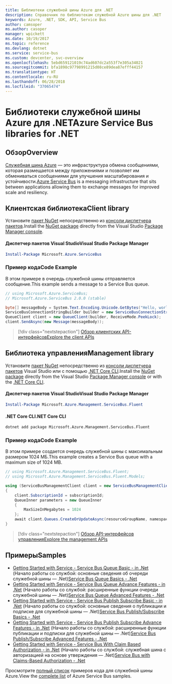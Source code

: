 ```yaml
---
title: Библиотеки служебной шины Azure для .NET
description: Справочник по библиотекам служебной Azure шины для .NET
keywords: Azure, .NET, SDK, API, Service Bus
author: camsoper
ms.author: casoper
manager: wpickett
ms.date: 10/19/2017
ms.topic: reference
ms.devlang: dotnet
ms.service: service-bus
ms.custom: devcenter, svc-overview
ms.openlocfilehash: 5ebd659121019c74ad607dc2a553f7e305a34021
ms.sourcegitcommit: bfa1898c97798991215d08ce89dea87efff44157
ms.translationtype: HT
ms.contentlocale: ru-RU
ms.lasthandoff: 06/28/2018
ms.locfileid: "37065474"
---
```

# <a name="azure-service-bus-libraries-for-net"></a><span data-ttu-id="0cb1e-104">Библиотеки служебной шины Azure для .NET</span><span class="sxs-lookup"><span data-stu-id="0cb1e-104">Azure Service Bus libraries for .NET</span></span>

## <a name="overview"></a><span data-ttu-id="0cb1e-105">Обзор</span><span class="sxs-lookup"><span data-stu-id="0cb1e-105">Overview</span></span>

<span data-ttu-id="0cb1e-106">[Служебная шина Azure](https://docs.microsoft.com/azure/service-bus-messaging/service-bus-messaging-overview) — это инфраструктура обмена сообщениями, которая размещается между приложениями и позволяет им обмениваться сообщениями для улучшения масштабирования и устойчивости.</span><span class="sxs-lookup"><span data-stu-id="0cb1e-106">[Azure Service Bus](https://docs.microsoft.com/azure/service-bus-messaging/service-bus-messaging-overview) is a messaging infrastructure that sits between applications allowing them to exchange messages for improved scale and resiliency.</span></span>

## <a name="client-library"></a><span data-ttu-id="0cb1e-107">Клиентская библиотека</span><span class="sxs-lookup"><span data-stu-id="0cb1e-107">Client library</span></span>

<span data-ttu-id="0cb1e-108">Установите [пакет NuGet](https://www.nuget.org/packages/Microsoft.Azure.ServiceBus) непосредственно из [консоли диспетчера пакетов][PackageManager].</span><span class="sxs-lookup"><span data-stu-id="0cb1e-108">Install the [NuGet package](https://www.nuget.org/packages/Microsoft.Azure.ServiceBus) directly from the Visual Studio [Package Manager console][PackageManager].</span></span>

#### <a name="visual-studio-package-manager"></a><span data-ttu-id="0cb1e-109">Диспетчер пакетов Visual Studio</span><span class="sxs-lookup"><span data-stu-id="0cb1e-109">Visual Studio Package Manager</span></span>

```powershell
Install-Package Microsoft.Azure.ServiceBus
```

### <a name="code-example"></a><span data-ttu-id="0cb1e-110">Пример кода</span><span class="sxs-lookup"><span data-stu-id="0cb1e-110">Code Example</span></span>

<span data-ttu-id="0cb1e-111">В этом примере в очередь служебной шины отправляется сообщение.</span><span class="sxs-lookup"><span data-stu-id="0cb1e-111">This example sends a message to a Service Bus queue.</span></span>

```csharp
// using Microsoft.Azure.ServiceBus;
// Microsoft.Azure.ServiceBus 2.0.0 (stable)

byte[] messageBody = System.Text.Encoding.Unicode.GetBytes("Hello, world!");
ServiceBusConnectionStringBuilder builder = new ServiceBusConnectionStringBuilder(connectionString);
QueueClient client = new QueueClient(builder, ReceiveMode.PeekLock);
client.SendAsync(new Message(messageBody));
```

> [!div class="nextstepaction"]
> [<span data-ttu-id="0cb1e-112">Обзор клиентских API-интерфейсов</span><span class="sxs-lookup"><span data-stu-id="0cb1e-112">Explore the client APIs</span></span>](/dotnet/api/overview/azure/servicebus/client)


## <a name="management-library"></a><span data-ttu-id="0cb1e-113">Библиотека управления</span><span class="sxs-lookup"><span data-stu-id="0cb1e-113">Management library</span></span>

<span data-ttu-id="0cb1e-114">Установите [пакет NuGet](https://www.nuget.org/packages/Microsoft.Azure.Management.ServiceBus.Fluent) непосредственно из [консоли диспетчера пакетов][PackageManager] Visual Studio или с помощью [.NET Core CLI][DotNetCLI].</span><span class="sxs-lookup"><span data-stu-id="0cb1e-114">Install the [NuGet package](https://www.nuget.org/packages/Microsoft.Azure.Management.ServiceBus.Fluent) directly from the Visual Studio [Package Manager console][PackageManager] or with the [.NET Core CLI][DotNetCLI].</span></span>

#### <a name="visual-studio-package-manager"></a><span data-ttu-id="0cb1e-115">Диспетчер пакетов Visual Studio</span><span class="sxs-lookup"><span data-stu-id="0cb1e-115">Visual Studio Package Manager</span></span>

```powershell
Install-Package Microsoft.Azure.Management.ServiceBus.Fluent
```

#### <a name="net-core-cli"></a><span data-ttu-id="0cb1e-116">.NET Core CLI</span><span class="sxs-lookup"><span data-stu-id="0cb1e-116">.NET Core CLI</span></span>

```bash
dotnet add package Microsoft.Azure.Management.ServiceBus.Fluent
```

### <a name="code-example"></a><span data-ttu-id="0cb1e-117">Пример кода</span><span class="sxs-lookup"><span data-stu-id="0cb1e-117">Code Example</span></span>

<span data-ttu-id="0cb1e-118">В этом примере создается очередь служебной шины с максимальным размером 1024 МБ.</span><span class="sxs-lookup"><span data-stu-id="0cb1e-118">This example creates a Service Bus queue with a maximum size of 1024 MB.</span></span>

```csharp
// using Microsoft.Azure.Management.ServiceBus.Fluent;
// using Microsoft.Azure.Management.ServiceBus.Fluent.Models;

using (ServiceBusManagementClient client = new ServiceBusManagementClient(credentials))
{
    client.SubscriptionId = subscriptionId;
    QueueInner parameters = new QueueInner
    {
        MaxSizeInMegabytes = 1024
    };
    await client.Queues.CreateOrUpdateAsync(resourceGroupName, namespaceName, queueName, parameters);
}
```

> [!div class="nextstepaction"]
> [<span data-ttu-id="0cb1e-119">Обзор API-интерфейсов управления</span><span class="sxs-lookup"><span data-stu-id="0cb1e-119">Explore the management APIs</span></span>](/dotnet/api/overview/azure/servicebus/management)

## <a name="samples"></a><span data-ttu-id="0cb1e-120">Примеры</span><span class="sxs-lookup"><span data-stu-id="0cb1e-120">Samples</span></span>

- <span data-ttu-id="0cb1e-121">[Getting Started with Service - Service Bus Queue Basic - in .Net](https://azure.microsoft.com/resources/samples/service-bus-dotnet-manage-queue-with-basic-features/) (Начало работы со службой: основные сведения об очереди служебной шины — .Net)</span><span class="sxs-lookup"><span data-stu-id="0cb1e-121">[Service Bus Queue Basics - .Net](https://azure.microsoft.com/resources/samples/service-bus-dotnet-manage-queue-with-basic-features/)</span></span>
- <span data-ttu-id="0cb1e-122">[Getting Started with Service - Service Bus Queue Advance Features - in .Net](https://azure.microsoft.com/resources/samples/service-bus-dotnet-manage-queue-with-advanced-features/) (Начало работы со службой: расширенные функции очереди служебной шины — .Net)</span><span class="sxs-lookup"><span data-stu-id="0cb1e-122">[Service Bus Queue Advanced Features - .Net](https://azure.microsoft.com/resources/samples/service-bus-dotnet-manage-queue-with-advanced-features/)</span></span>
- <span data-ttu-id="0cb1e-123">[Getting Started with Service - Service Bus Publish Subscribe Basic - in .Net](https://azure.microsoft.com/resources/samples/service-bus-dotnet-manage-publish-subscribe-with-basic-features/) (Начало работы со службой: основные сведения о публикации и подписке для служебной шины — .Net)</span><span class="sxs-lookup"><span data-stu-id="0cb1e-123">[Service Bus Publish/Subscribe Basics - .Net](https://azure.microsoft.com/resources/samples/service-bus-dotnet-manage-publish-subscribe-with-basic-features/)</span></span>
- <span data-ttu-id="0cb1e-124">[Getting Started with Service - Service Bus Publish Subscribe Advance Features - in .Net](https://azure.microsoft.com/resources/samples/service-bus-dotnet-manage-publish-subscribe-with-advanced-features/) (Начало работы со службой: расширенные функции публикации и подписки для служебной шины — .Net)</span><span class="sxs-lookup"><span data-stu-id="0cb1e-124">[Service Bus Publish/Subscribe Advanced Features - .Net](https://azure.microsoft.com/resources/samples/service-bus-dotnet-manage-publish-subscribe-with-advanced-features/)</span></span>
- <span data-ttu-id="0cb1e-125">[Getting Started with Service - Service Bus With Claim Based Authorization - in .Net](https://azure.microsoft.com/resources/samples/service-bus-dotnet-manage-with-claims-based-authorization/) (Начало работы со службой: служебная шина с авторизацией на основе утверждения — .Net)</span><span class="sxs-lookup"><span data-stu-id="0cb1e-125">[Service Bus with Claims-Based Authorization - .Net](https://azure.microsoft.com/resources/samples/service-bus-dotnet-manage-with-claims-based-authorization/)</span></span>

<span data-ttu-id="0cb1e-126">Просмотрите [полный список](https://azure.microsoft.com/resources/samples/?term=service+bus) примеров кода для служебной шины Azure.</span><span class="sxs-lookup"><span data-stu-id="0cb1e-126">View the [complete list](https://azure.microsoft.com/resources/samples/?term=service+bus) of Azure Service Bus samples.</span></span>


[PackageManager]: https://docs.microsoft.com/nuget/tools/package-manager-console
[DotNetCLI]: https://docs.microsoft.com/dotnet/core/tools/dotnet-add-package
